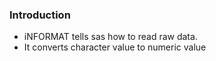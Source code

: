 ### Introduction
* iNFORMAT tells sas how to read raw data. 
* It converts character value to numeric value
